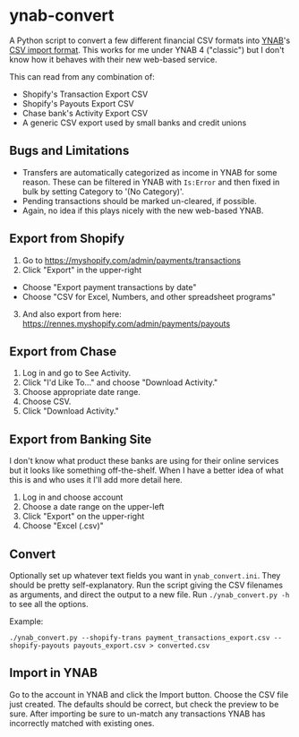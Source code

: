 # ynab-convert

A Python script to convert a few different financial CSV formats into [YNAB]'s
[CSV import format].  This works for me under YNAB 4 ("classic") but I don't
know how it behaves with their new web-based service.

This can read from any combination of:
 * Shopify's Transaction Export CSV
 * Shopify's Payouts Export CSV
 * Chase bank's Activity Export CSV
 * A generic CSV export used by small banks and credit unions

## Bugs and Limitations

 * Transfers are automatically categorized as income in YNAB for some reason.
   These can be filtered in YNAB with `Is:Error` and then fixed in bulk by
   setting Category to '(No Category)'.
 * Pending transactions should be marked un-cleared, if possible.
 * Again, no idea if this plays nicely with the new web-based YNAB.

## Export from Shopify

 1. Go to <https://myshopify.com/admin/payments/transactions>
 2. Click "Export" in the upper-right
   * Choose "Export payment transactions by date"
   * Choose "CSV for Excel, Numbers, and other spreadsheet programs"
 3. And also export from here: <https://rennes.myshopify.com/admin/payments/payouts>

## Export from Chase

 1. Log in and go to See Activity.
 2. Click "I'd Like To..." and choose "Download Activity."
 3. Choose appropriate date range.
 4. Choose CSV.
 5. Click "Download Activity."

## Export from Banking Site

I don't know what product these banks are using for their online services but
it looks like something off-the-shelf.   When I have a better idea of what this
is and who uses it I'll add more detail here.

 1. Log in and choose account
 2. Choose a date range on the upper-left
 3. Click "Export" on the upper-right
 4. Choose "Excel (.csv)"

## Convert

Optionally set up whatever text fields you want in `ynab_convert.ini`.  They
should be pretty self-explanatory.  Run the script giving the CSV filenames as
arguments, and direct the output to a new file.  Run `./ynab_convert.py -h` to
see all the options.

Example:

    ./ynab_convert.py --shopify-trans payment_transactions_export.csv --shopify-payouts payouts_export.csv > converted.csv

## Import in YNAB

Go to the account in YNAB and click the Import button.  Choose the CSV file
just created.  The defaults should be correct, but check the preview to be
sure.  After importing be sure to un-match any transactions YNAB has
incorrectly matched with existing ones.

[YNAB]: https://www.youneedabudget.com/
[CSV import format]: http://classic.youneedabudget.com/support/article/csv-file-importing
